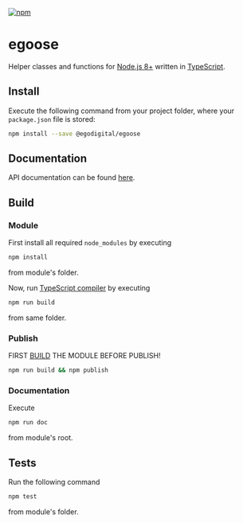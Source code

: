 [![npm](https://img.shields.io/npm/v/@egodigital/egoose.svg)](https://www.npmjs.com/package/@egodigital/egoose)

# egoose

Helper classes and functions for [Node.js 8+](https://nodejs.org/) written in [TypeScript](https://www.typescriptlang.org/).

## Install

Execute the following command from your project folder, where your `package.json` file is stored:

```bash
npm install --save @egodigital/egoose
```

## Documentation

API documentation can be found [here](https://egodigital.github.io/egoose/).

## Build

### Module

First install all required `node_modules` by executing

```bash
npm install
```

from module's folder.

Now, run [TypeScript compiler](https://www.npmjs.com/package/typescript) by executing

```bash
npm run build
```

from same folder.

### Publish

FIRST [BUILD](#build) THE MODULE BEFORE PUBLISH!

```bash
npm run build && npm publish
```

### Documentation

Execute

```bash
npm run doc
```

from module's root.

## Tests

Run the following command

```bash
npm test
```

from module's folder.
